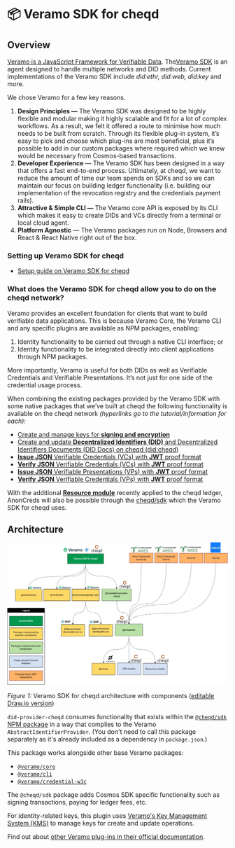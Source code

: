 # 📦 Veramo SDK for cheqd

## Overview

[Veramo is a JavaScript Framework for Verifiable Data](https://veramo.io/). The[Veramo SDK](https://github.com/uport-project/veramo) is an agent designed to handle multiple networks and DID methods. Current implementations of the Veramo SDK include _did:ethr, did:web, did:key_ and more.

We chose Veramo for a few key reasons.

1. **Design Principles —** The Veramo SDK was designed to be highly flexible and modular making it highly scalable and fit for a lot of complex workflows. As a result, we felt it offered a route to minimise how much needs to be built from scratch. Through its flexible plug-in system, it’s easy to pick and choose which plug-ins are most beneficial, plus it’s possible to add in our custom packages where required which we knew would be necessary from Cosmos-based transactions.
2. **Developer Experience** — The Veramo SDK has been designed in a way that offers a fast end-to-end process. Ultimately, at cheqd, we want to reduce the amount of time our team spends on SDKs and so we can maintain our focus on building ledger functionality (i.e. building our implementation of the revocation registry and the credentials payment rails).
3. **Attractive & Simple CLI —** The Veramo core API is exposed by its CLI which makes it easy to create DIDs and VCs directly from a terminal or local cloud agent.
4. **Platform Agnostic** — The Veramo packages run on Node, Browsers and React & React Native right out of the box.

### Setting up Veramo SDK for cheqd

* [Setup guide on Veramo SDK for cheqd](https://docs.cheqd.io/identity/guides/software-development-kits-sdks/veramo-sdk-for-cheqd/setup-cli)

### What does the Veramo SDK for cheqd allow you to do on the cheqd network?

Veramo provides an excellent foundation for clients that want to build verifiable data applications. This is because Veramo Core, the Veramo CLI and any specific plugins are available as NPM packages, enabling:

1. Identity functionality to be carried out through a native CLI interface; or
2. Identity functionality to be integrated directly into client applications through NPM packages.

More importantly, Veramo is useful for both DIDs as well as Verifiable Credentials and Verifiable Presentations. It’s not just for one side of the credential usage process.

When combining the existing packages provided by the Veramo SDK with some native packages that we’ve built at cheqd the following functionality is available on the cheqd network _(hyperlinks go to the tutorial/information for each):_

* [Create and manage keys for **signing and encryption**](https://docs.cheqd.io/identity/building-decentralized-identity-apps/veramo-sdk-for-cheqd/did-operations/identity-key-handling)
* [Create and update **Decentralized Identifiers (DID)** and Decentralized Identifiers Documents (DID Docs) on cheqd (did:cheqd)](https://docs.cheqd.io/identity/building-decentralized-identity-apps/veramo-sdk-for-cheqd/did-operations)
* [**Issue JSON** Verifiable Credentials (VCs) with **JWT** proof format](https://docs.cheqd.io/identity/guides/software-development-kits-sdks/veramo-sdk-for-cheqd)
* [**Verify JSON** Verifiable Credentials (VCs) with **JWT** proof format](https://docs.cheqd.io/identity/tutorials/verifiable-credentials-and-presentations/verify-a-verifiable-credential/verify-jwt-vc)
* [**Issue JSON** Verifiable Presentations (VPs) with **JWT** proof format](https://docs.cheqd.io/identity/building-decentralized-identity-apps/veramo-sdk-for-cheqd/verifiable-presentations)
* [**Verify JSON** Verifiable Credentials (VPs) with **JWT** proof format](https://docs.cheqd.io/identity/building-decentralized-identity-apps/veramo-sdk-for-cheqd/verifiable-presentations/verify-presentation)

With the additional [**Resource module**](https://docs.cheqd.io/identity/tutorials/on-ledger-resources) recently applied to the cheqd ledger, AnonCreds will also be possible through the [cheqd/sdk](https://github.com/cheqd/sdk) which the Veramo SDK for cheqd uses.&#x20;

## Architecture

![Veramo SDK for cheqd Architecture](../../../.gitbook/assets/veramo-x-cheqd-architecture.jpeg)

_Figure 1:_ Veramo SDK for cheqd architecture with components ([editable Draw.io version](https://github.com/cheqd/identity-docs/blob/main/.gitbook/assets/veramo-sdk-for-cheqd.drawio))

`did-provider-cheqd` consumes functionality that exists within the [`@cheqd/sdk` NPM package](https://www.npmjs.com/package/@cheqd/sdk) in a way that complies to the Veramo `AbstractIdentifierProvider`. (You don't need to call this package separately as it's already included as a dependency in `package.json`.)

This package works alongside other base Veramo packages:

* [`@veramo/core`](https://www.npmjs.com/package/@veramo/core)
* [`@veramo/cli`](https://www.npmjs.com/package/@veramo/cli)
* [`@veramo/credential-w3c`](https://www.npmjs.com/package/@veramo/credential-w3c)

The `@cheqd/sdk` package adds Cosmos SDK specific functionality such as signing transactions, paying for ledger fees, etc.

For identity-related keys, this plugin uses [Veramo's Key Management System (KMS)](https://www.npmjs.com/package/@veramo/key-manager) to manage keys for create and update operations.

Find out about [other Veramo plug-ins in their official documentation](https://veramo.io/docs/veramo_agent/plugins).
